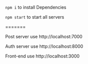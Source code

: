 `npm i` to install Dependencies

`npm start` to start all servers

=======

Post server use http://localhost:7000

Auth server use http://localhost:8000

Front-end use http://localhost:3000
